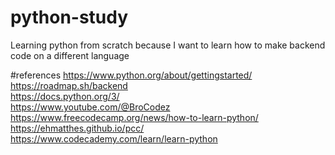 # python-study
Learning python from scratch because I want to learn how to make backend code on a different language


#references
https://www.python.org/about/gettingstarted/ <br>
https://roadmap.sh/backend <br>
https://docs.python.org/3/ <br>
https://www.youtube.com/@BroCodez <br>
https://www.freecodecamp.org/news/how-to-learn-python/ <br>
https://ehmatthes.github.io/pcc/ <br>
https://www.codecademy.com/learn/learn-python <br>

